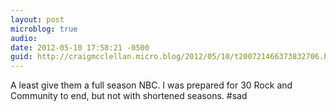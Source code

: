 ```yaml
---
layout: post
microblog: true
audio: 
date: 2012-05-10 17:58:21 -0500
guid: http://craigmcclellan.micro.blog/2012/05/10/t200721466373832706.html
---
```

A least give them a full season NBC. I was prepared for 30 Rock and Community to end, but not with shortened seasons. #sad
